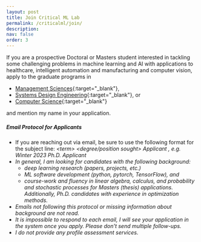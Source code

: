 ```yaml
---
layout: post
title: Join Critical ML Lab
permalink: /criticalml/join/
description:
nav: false
order: 3
---
```


If you are a prospective Doctoral or Masters student interested in tackling some challenging problems in machine learning and AI with applications to healthcare, intelligent automation and manufacturing and computer vision, apply to the graduate programs in
* [Management Sciences](https://uwaterloo.ca/graduate-studies-postdoctoral-affairs/future-students/programs/management-sciences-phd-waterloo){:target="\_blank"}, 
* [Systems Design Engineering](https://uwaterloo.ca/systems-design-engineering/graduate-students/future/masc-and-phd){:target="\_blank"}, or 
* [Computer Science](https://cs.uwaterloo.ca/future-graduate-students/applying-admissions){:target="\_blank"} 

and mention my name in your application. 

##### Email Protocol for Applicants
* If you are reaching out via email, be sure to use the following format for the subject line: <em> \<term\><year> <degree/position sought> Applicant <em>, e.g. Winter 2023 Ph.D. Applicant
* In general, I am looking for candidates with the following background:
	- deep learning research (papers, projects, etc.) 
	- ML software development (python, pytorch, TensorFlow), and 
	- course-work and fluency in linear algebra, calculus, and probability and stochastic processes for Masters (thesis) applications. Additionally, Ph.D. candidates with experience in optimization methods.
* Emails not following this protocol or missing information about background are not read. 
* It is impossible to respond to each email, I will see your application in the system once you apply. Please don't send multiple follow-ups.
* I do not provide any profile assessment services. 





